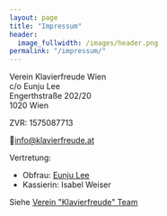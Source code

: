 ```yaml
---
layout: page
title: "Impressum"
header:
  image_fullwidth: /images/header.png
permalink: "/impressum/"
---
```



Verein Klavierfreude Wien<br>
c/o Eunju Lee<br>
Engerthstraße 202/20<br>
1020 Wien<br>

ZVR: 1575087713

📧<a href="mailto:info@klavierfreude.at">info@klavierfreude.at</a>

Vertretung:
* Obfrau: <a href="/members/eunju_lee/">Eunju Lee</a>
* Kassierin: Isabel Weiser

Siehe [Verein "Klavierfreude" Team](/team/)

